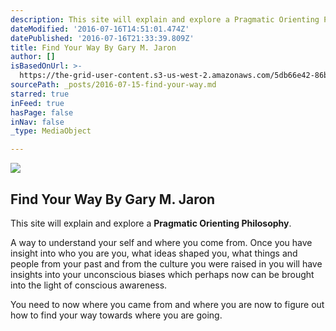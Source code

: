 ```yaml
---
description: This site will explain and explore a Pragmatic Orienting Philosophy.
dateModified: '2016-07-16T14:51:01.474Z'
datePublished: '2016-07-16T21:33:39.809Z'
title: Find Your Way By Gary M. Jaron
author: []
isBasedOnUrl: >-
  https://the-grid-user-content.s3-us-west-2.amazonaws.com/5db66e42-86b0-4ddf-86a6-f21dbaf92d47.jpg
sourcePath: _posts/2016-07-15-find-your-way.md
starred: true
inFeed: true
hasPage: false
inNav: false
_type: MediaObject

---
```

![](https://the-grid-user-content.s3-us-west-2.amazonaws.com/5db66e42-86b0-4ddf-86a6-f21dbaf92d47.jpg)

## **Find Your Way By Gary M. Jaron**

This site will explain and explore a **Pragmatic Orienting Philosophy**.

A way to understand your self and where you come from. Once you have insight into who you are you, what ideas shaped you, what things and people from your past and from the culture you were raised in you will have insights into your unconscious biases which perhaps now can be brought into the light of conscious awareness.

You need to now where you came from and where you are now to figure out how to find your way towards where you are going.